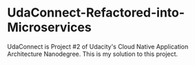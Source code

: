 # UdaConnect-Refactored-into-Microservices
UdaConnect is Project #2 of Udacity's Cloud Native Application Architecture Nanodegree. This is my solution to this project.
